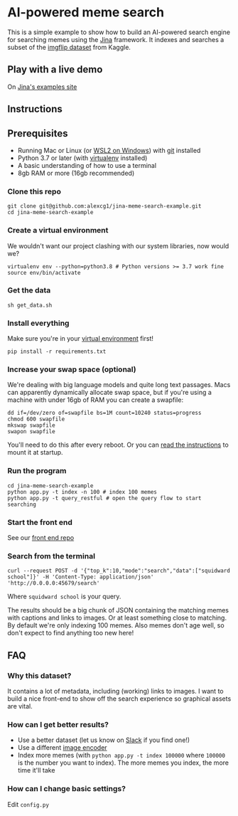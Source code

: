 # AI-powered meme search

This is a simple example to show how to build an AI-powered search engine for searching memes using the [Jina](https://github.com/jina-ai/jina/) framework. It indexes and searches a subset of the [imgflip dataset](https://www.kaggle.com/abhishtagatya/imgflipscraped-memes-caption-dataset) from Kaggle.

## Play with a live demo

On [Jina's examples site](http://examples.jina.ai)

## Instructions

## Prerequisites

- Running Mac or Linux (or [WSL2 on Windows](https://docs.microsoft.com/en-us/windows/wsl/install-win10)) with [git](https://git-scm.com/book/en/v2/Getting-Started-Installing-Git) installed
- Python 3.7 or later (with [virtualenv](https://realpython.com/python-virtual-environments-a-primer/) installed)
- A basic understanding of how to use a terminal
- 8gb RAM or more (16gb recommended)

### Clone this repo

```shell
git clone git@github.com:alexcg1/jina-meme-search-example.git
cd jina-meme-search-example
```

### Create a virtual environment

We wouldn't want our project clashing with our system libraries, now would we?

```shell
virtualenv env --python=python3.8 # Python versions >= 3.7 work fine
source env/bin/activate
```

### Get the data

```shell
sh get_data.sh
```

### Install everything

Make sure you're in your [virtual environment](#create-a-virtual-environment) first!

```shell
pip install -r requirements.txt
```

### Increase your swap space (optional)

We're dealing with big language models and quite long text passages. Macs can apparently dynamically allocate swap space, but if you're using a machine with under 16gb of RAM you can create a swapfile:

```shell
dd if=/dev/zero of=swapfile bs=1M count=10240 status=progress
chmod 600 swapfile
mkswap swapfile
swapon swapfile
```

You'll need to do this after every reboot. Or you can [read the instructions](https://wiki.archlinux.org/title/Swap#Manually) to mount it at startup.

### Run the program

```shell
cd jina-meme-search-example
python app.py -t index -n 100 # index 100 memes
python app.py -t query_restful # open the query flow to start searching
```

### Start the front end

See our [front end repo](https://github.com/alexcg1/jina-meme-search-frontend)

### Search from the terminal

```shell
curl --request POST -d '{"top_k":10,"mode":"search","data":["squidward school"]}' -H 'Content-Type: application/json' 'http://0.0.0.0:45679/search'
```

Where `squidward school` is your query.

The results should be a big chunk of JSON containing the matching memes with captions and links to images. Or at least something close to matching. By default we're only indexing 100 memes. Also memes don't age well, so don't expect to find anything too new here!

## FAQ

### Why this dataset?

It contains a lot of metadata, including (working) links to images. I want to build a nice front-end to show off the search experience so graphical assets are vital. 

### How can I get better results?

- Use a better dataset (let us know on [Slack](https://slack.jina.ai) if you find one!)
- Use a different [image encoder](https://github.com/jina-ai/executors/tree/main/jinahub/encoders/image)
- Index more memes (with `python app.py -t index 100000` where `100000` is the number you want to index). The more memes you index, the more time it'll take

### How can I change basic settings?

Edit `config.py`
